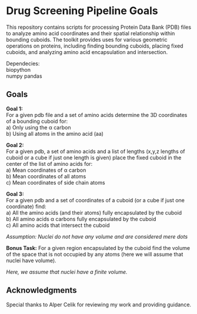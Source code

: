 # Drug Screening Pipeline Goals

This repository contains scripts for processing Protein Data Bank (PDB) files to analyze amino acid coordinates and their spatial relationship within bounding cuboids. The toolkit provides uses for various geometric operations on proteins, including finding bounding cuboids, placing fixed cuboids, and analyzing amino acid encapsulation and intersection. 

Dependecies:  
biopython  
numpy
pandas

## Goals

**Goal 1:**  
For a given pdb file and a set of amino acids determine the 3D coordinates of a bounding cuboid for:  
a) Only using the α carbon  
b) Using all atoms in the amino acid (aa) 

**Goal 2:**  
For a given pdb, a set of amino acids and a list of lengths (x,y,z lengths of cuboid or a cube if just one length is given) place the fixed cuboid in the center of the list of amino acids for:  
a) Mean coordinates of α carbon  
b) Mean coordinates of all atoms  
c) Mean coordinates of side chain atoms 

**Goal 3:**  
For a given pdb and a set of coordinates of a cuboid (or a cube if just one coordinate) find:  
a) All the amino acids (and their atoms) fully encapsulated by the cuboid  
b) All amino acids α carbons fully encapsulated by the cuboid   
c) All amino acids that intersect the cuboid 

_Assumption: Nuclei do not have any volume and are considered mere dots_

**Bonus Task:** 
For a given region encapsulated by the cuboid find the volume of the space that is not occupied by any atoms (here we will assume that nuclei have volume).  

_Here, we assume that nuclei have a finite volume._

## Acknowledgments  
Special thanks to Alper Celik for reviewing my work and providing guidance.


